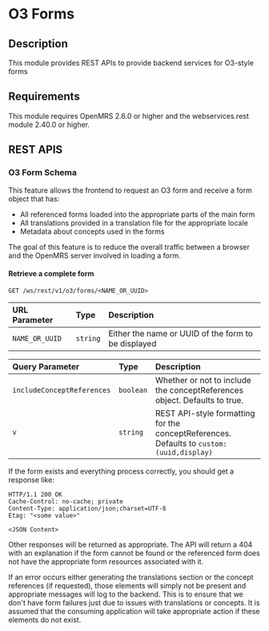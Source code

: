 # O3 Forms

## Description

This module provides REST APIs to provide backend services for O3-style forms

## Requirements

This module requires OpenMRS 2.6.0 or higher and the webservices.rest module 2.40.0 or higher.

## REST APIS

### O3 Form Schema

This feature allows the frontend to request an O3 form and receive a form object that has:

* All referenced forms loaded into the appropriate parts of the main form
* All translations provided in a translation file for the appropriate locale
* Metadata about concepts used in the forms

The goal of this feature is to reduce the overall traffic between a browser and the OpenMRS server involved in loading a form.

#### Retrieve a complete form

```http request
GET /ws/rest/v1/o3/forms/<NAME_OR_UUID>
```

| URL Parameter  | Type     | Description                                         |
|:---------------|:---------|:----------------------------------------------------|
| `NAME_OR_UUID` | `string` | Either the name or UUID of the form to be displayed |

| Query Parameter            | Type      | Description                                                                              |
|:---------------------------|:----------|:-----------------------------------------------------------------------------------------|
| `includeConceptReferences` | `boolean` | Whether or not to include the conceptReferences object. Defaults to true.                |
| `v`                        | `string`  | REST API-style formatting for the conceptReferences. Defaults to `custom:(uuid,display)` |

If the form exists and everything process correctly, you should get a response like:
```http response
HTTP/1.1 200 OK
Cache-Control: no-cache; private
Content-Type: application/json;charset=UTF-8
Etag: "<some value>"

<JSON Content>
```

Other responses will be returned as appropriate. The API will return a 404 with an explanation if the form cannot be found
or the referenced form does not have the appropriate form resources associated with it.

If an error occurs either generating the translations section or the concept references (if requested), those elements will
simply not be present and appropriate messages will log to the backend. This is to ensure that we don't have form failures
just due to issues with translations or concepts. It is assumed that the consuming application will take appropriate action
if these elements do not exist.
